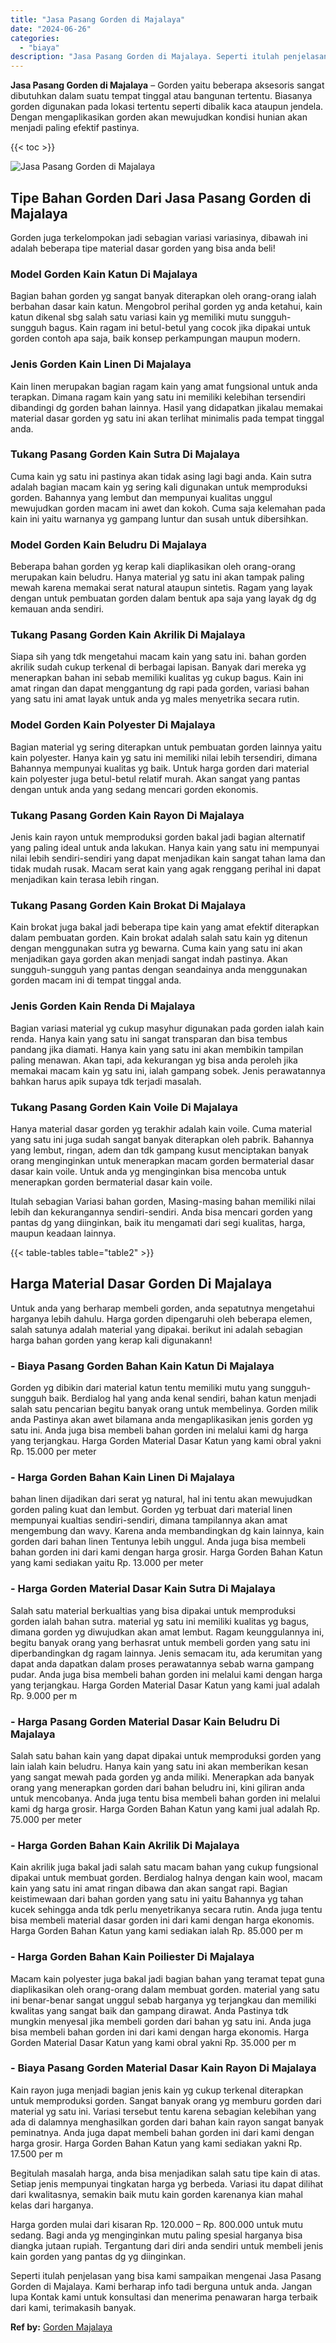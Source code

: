 ```yaml
---
title: "Jasa Pasang Gorden di Majalaya"
date: "2024-06-26"
categories: 
  - "biaya"
description: "Jasa Pasang Gorden di Majalaya. Seperti itulah penjelasan yang bisa kami sampaikan mengenai Jasa Pasang Gorden di Majalaya. Kami berharap info tadi berguna u..."
---
```


**Jasa Pasang Gorden di Majalaya** – Gorden yaitu beberapa aksesoris sangat dibutuhkan dalam suatu tempat tinggal atau bangunan tertentu. Biasanya gorden digunakan pada lokasi tertentu seperti dibalik kaca ataupun jendela. Dengan mengaplikasikan gorden akan mewujudkan kondisi hunian akan menjadi paling efektif pastinya.

{{< toc >}}

![Jasa Pasang Gorden di Majalaya](/images/pasang-gorden-murah25.png)

## Tipe Bahan Gorden Dari Jasa Pasang Gorden di Majalaya

Gorden juga terkelompokan jadi sebagian variasi variasinya, dibawah ini adalah beberapa tipe material dasar gorden yang bisa anda beli!

### Model Gorden Kain Katun Di Majalaya

Bagian bahan gorden yg sangat banyak diterapkan oleh orang-orang ialah berbahan dasar kain katun. Mengobrol perihal gorden yg anda ketahui, kain katun dikenal sbg salah satu variasi kain yg memiliki mutu sungguh-sungguh bagus. Kain ragam ini betul-betul yang cocok jika dipakai untuk gorden contoh apa saja, baik konsep perkampungan maupun modern.

### Jenis Gorden Kain Linen Di Majalaya

Kain linen merupakan bagian ragam kain yang amat fungsional untuk anda terapkan. Dimana ragam kain yang satu ini memiliki kelebihan tersendiri dibandingi dg gorden bahan lainnya. Hasil yang didapatkan jikalau memakai material dasar gorden yg satu ini akan terlihat minimalis pada tempat tinggal anda.

### Tukang Pasang Gorden Kain Sutra Di Majalaya

Cuma kain yg satu ini pastinya akan tidak asing lagi bagi anda. Kain sutra adalah bagian macam kain yg sering kali digunakan untuk memproduksi gorden. Bahannya yang lembut dan mempunyai kualitas unggul mewujudkan gorden macam ini awet dan kokoh. Cuma saja kelemahan pada kain ini yaitu warnanya yg gampang luntur dan susah untuk dibersihkan.

### Model Gorden Kain Beludru Di Majalaya

Beberapa bahan gorden yg kerap kali diaplikasikan oleh orang-orang merupakan kain beludru. Hanya material yg satu ini akan tampak paling mewah karena memakai serat natural ataupun sintetis. Ragam yang layak dengan untuk pembuatan gorden dalam bentuk apa saja yang layak dg dg kemauan anda sendiri.

### Tukang Pasang Gorden Kain Akrilik Di Majalaya

Siapa sih yang tdk mengetahui macam kain yang satu ini. bahan gorden akrilik sudah cukup terkenal di berbagai lapisan. Banyak dari mereka yg menerapkan bahan ini sebab memiliki kualitas yg cukup bagus. Kain ini amat ringan dan dapat menggantung dg rapi pada gorden, variasi bahan yang satu ini amat layak untuk anda yg males menyetrika secara rutin.

### Model Gorden Kain Polyester Di Majalaya

Bagian material yg sering diterapkan untuk pembuatan gorden lainnya yaitu kain polyester. Hanya kain yg satu ini memiliki nilai lebih tersendiri, dimana Bahannya mempunyai kualitas yg baik. Untuk harga gorden dari material kain polyester juga betul-betul relatif murah. Akan sangat yang pantas dengan untuk anda yang sedang mencari gorden ekonomis.

### Tukang Pasang Gorden Kain Rayon Di Majalaya

Jenis kain rayon untuk memproduksi gorden bakal jadi bagian alternatif yang paling ideal untuk anda lakukan. Hanya kain yang satu ini mempunyai nilai lebih sendiri-sendiri yang dapat menjadikan kain sangat tahan lama dan tidak mudah rusak. Macam serat kain yang agak renggang perihal ini dapat menjadikan kain terasa lebih ringan.

### Tukang Pasang Gorden Kain Brokat Di Majalaya

Kain brokat juga bakal jadi beberapa tipe kain yang amat efektif diterapkan dalam pembuatan gorden. Kain brokat adalah salah satu kain yg ditenun dengan menggunakan sutra yg bewarna. Cuma kain yang satu ini akan menjadikan gaya gorden akan menjadi sangat indah pastinya. Akan sungguh-sungguh yang pantas dengan seandainya anda menggunakan gorden macam ini di tempat tinggal anda.

### Jenis Gorden Kain Renda Di Majalaya

Bagian variasi material yg cukup masyhur digunakan pada gorden ialah kain renda. Hanya kain yang satu ini sangat transparan dan bisa tembus pandang jika diamati. Hanya kain yang satu ini akan membikin tampilan paling menawan. Akan tapi, ada kekurangan yg bisa anda peroleh jika memakai macam kain yg satu ini, ialah gampang sobek. Jenis perawatannya bahkan harus apik supaya tdk terjadi masalah.

### Tukang Pasang Gorden Kain Voile Di Majalaya

Hanya material dasar gorden yg terakhir adalah kain voile. Cuma material yang satu ini juga sudah sangat banyak diterapkan oleh pabrik. Bahannya yang lembut, ringan, adem dan tdk gampang kusut menciptakan banyak orang menginginkan untuk menerapkan macam gorden bermaterial dasar dasar kain voile. Untuk anda yg menginginkan bisa mencoba untuk menerapkan gorden bermaterial dasar kain voile.

Itulah sebagian Variasi bahan gorden, Masing-masing bahan memiliki nilai lebih dan kekurangannya sendiri-sendiri. Anda bisa mencari gorden yang pantas dg yang diinginkan, baik itu mengamati dari segi kualitas, harga, maupun keadaan lainnya.

{{< table-tables table="table2" >}}

## Harga Material Dasar Gorden Di Majalaya

Untuk anda yang berharap membeli gorden, anda sepatutnya mengetahui harganya lebih dahulu. Harga gorden dipengaruhi oleh beberapa elemen, salah satunya adalah material yang dipakai. berikut ini adalah sebagian harga bahan gorden yang kerap kali digunakann!

### \- Biaya Pasang Gorden Bahan Kain Katun Di Majalaya

Gorden yg dibikin dari material katun tentu memiliki mutu yang sungguh-sungguh baik. Berdialog hal yang anda kenal sendiri, bahan katun menjadi salah satu pencarian begitu banyak orang untuk membelinya. Gorden milik anda Pastinya akan awet bilamana anda mengaplikasikan jenis gorden yg satu ini. Anda juga bisa membeli bahan gorden ini melalui kami dg harga yang terjangkau. Harga Gorden Material Dasar Katun yang kami obral yakni Rp. 15.000 per meter

### \- Harga Gorden Bahan Kain Linen Di Majalaya

bahan linen dijadikan dari serat yg natural, hal ini tentu akan mewujudkan gorden paling kuat dan lembut. Gorden yg terbuat dari material linen mempunyai kualtias sendiri-sendiri, dimana tampilannya akan amat mengembung dan wavy. Karena anda membandingkan dg kain lainnya, kain gorden dari bahan linen Tentunya lebih unggul. Anda juga bisa membeli bahan gorden ini dari kami dengan harga grosir. Harga Gorden Bahan Katun yang kami sediakan yaitu Rp. 13.000 per meter

### \- Harga Gorden Material Dasar Kain Sutra Di Majalaya

Salah satu material berkualtias yang bisa dipakai untuk memproduksi gorden ialah bahan sutra. material yg satu ini memiliki kualitas yg bagus, dimana gorden yg diwujudkan akan amat lembut. Ragam keunggulannya ini, begitu banyak orang yang berhasrat untuk membeli gorden yang satu ini diperbandingkan dg ragam lainnya. Jenis semacam itu, ada kerumitan yang dapat anda dapatkan dalam proses perawatannya sebab warna gampang pudar. Anda juga bisa membeli bahan gorden ini melalui kami dengan harga yang terjangkau. Harga Gorden Material Dasar Katun yang kami jual adalah Rp. 9.000 per m

### \- Harga Pasang Gorden Material Dasar Kain Beludru Di Majalaya

Salah satu bahan kain yang dapat dipakai untuk memproduksi gorden yang lain ialah kain beludru. Hanya kain yang satu ini akan memberikan kesan yang sangat mewah pada gorden yg anda miliki. Menerapkan ada banyak orang yang menerapkan gorden dari bahan beludru ini, kini giliran anda untuk mencobanya. Anda juga tentu bisa membeli bahan gorden ini melalui kami dg harga grosir. Harga Gorden Bahan Katun yang kami jual adalah Rp. 75.000 per meter

### \- Harga Gorden Bahan Kain Akrilik Di Majalaya

Kain akrilik juga bakal jadi salah satu macam bahan yang cukup fungsional dipakai untuk membuat gorden. Berdialog halnya dengan kain wool, macam kain yang satu ini amat ringan dibawa dan akan sangat rapi. Bagian keistimewaan dari bahan gorden yang satu ini yaitu Bahannya yg tahan kucek sehingga anda tdk perlu menyetrikanya secara rutin. Anda juga tentu bisa membeli material dasar gorden ini dari kami dengan harga ekonomis. Harga Gorden Bahan Katun yang kami sediakan ialah Rp. 85.000 per m

### \- Harga Gorden Bahan Kain Poiliester Di Majalaya

Macam kain polyester juga bakal jadi bagian bahan yang teramat tepat guna diaplikasikan oleh orang-orang dalam membuat gorden. material yang satu ini benar-benar sangat unggul sebab harganya yg terjangkau dan memiliki kwalitas yang sangat baik dan gampang dirawat. Anda Pastinya tdk mungkin menyesal jika membeli gorden dari bahan yg satu ini. Anda juga bisa membeli bahan gorden ini dari kami dengan harga ekonomis. Harga Gorden Material Dasar Katun yang kami obral yakni Rp. 35.000 per m

### \- Biaya Pasang Gorden Material Dasar Kain Rayon Di Majalaya

Kain rayon juga menjadi bagian jenis kain yg cukup terkenal diterapkan untuk memproduksi gorden. Sangat banyak orang yg memburu gorden dari material yg satu ini. Variasi tersebut tentu karena sebagian kelebihan yang ada di dalamnya menghasilkan gorden dari bahan kain rayon sangat banyak peminatnya. Anda juga dapat membeli bahan gorden ini dari kami dengan harga grosir. Harga Gorden Bahan Katun yang kami sediakan yakni Rp. 17.500 per m

Begitulah masalah harga, anda bisa menjadikan salah satu tipe kain di atas. Setiap jenis mempunyai tingkatan harga yg berbeda. Variasi itu dapat dilihat dari kwalitasnya, semakin baik mutu kain gorden karenanya kian mahal kelas dari harganya.

Harga gorden mulai dari kisaran Rp. 120.000 – Rp. 800.000 untuk mutu sedang. Bagi anda yg menginginkan mutu paling spesial harganya bisa diangka jutaan rupiah. Tergantung dari diri anda sendiri untuk membeli jenis kain gorden yang pantas dg yg diinginkan.

Seperti itulah penjelasan yang bisa kami sampaikan mengenai Jasa Pasang Gorden di Majalaya. Kami berharap info tadi berguna untuk anda. Jangan lupa Kontak kami untuk konsultasi dan menerima penawaran harga terbaik dari kami, terimakasih banyak.

**Ref by:**  [Gorden  Majalaya](https://id.wikipedia.org/wiki/Gorden)
